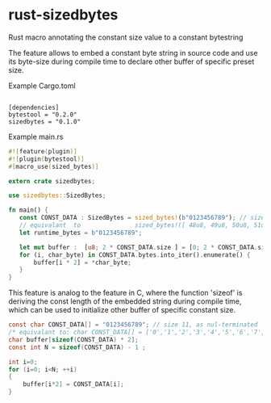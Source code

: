 # rust-sizedbytes
Rust macro annotating the constant size value to a constant bytestring

The feature allows to embed a constant byte string in source code and use its
byte-size during compile time to declare other buffer of specific preset 
size.

Example Cargo.toml
```init

[dependencies]
bytestool = "0.2.0"
sizedbytes = "0.1.0"
```

Example main.rs
```rust
#![feature(plugin)]
#![plugin(bytestool)]
#[macro_use(sized_bytes)]

extern crate sizedbytes;

use sizedbytes::SizedBytes;

fn main() {
   const CONST_DATA : SizedBytes = sized_bytes!(b"0123456789"); // size 10, not nul-terminated
   // equivalant  to               sized_bytes!([ 48u8, 49u8, 50u8, 51u8, 52u8 53u8 54u8, 55u8, 56u8, 57u8 ])
   let runtime_bytes = b"0123456789";

   let mut buffer :  [u8; 2 * CONST_DATA.size ] = [0; 2 * CONST_DATA.size ];
   for (i, char_byte) in CONST_DATA.bytes.into_iter().enumerate() {
       buffer[i * 2] = *char_byte;
   }
}
```

This feature is analog to the feature in C, where the function 'sizeof' is deriving the const length of the embedded string during compile time, which can be used to initialize other buffer of specific constant size.
```C
const char CONST_DATA[] = "0123456789"; // size 11, as nul-terminated
/* equivalant to: char CONST_DATA[] = ['0','1','2','3','4','5','6','7','8','9', '\0'] */
char buffer[sizeof(CONST_DATA) * 2];
const int N = sizeof(CONST_DATA) - 1 ;

int i=0;
for (i=0; i<N; ++i)
{
    buffer[i*2] = CONST_DATA[i];
}
```
